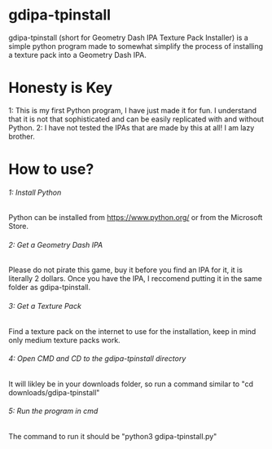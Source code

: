 # gdipa-tpinstall
gdipa-tpinstall (short for Geometry Dash IPA Texture Pack Installer) is a simple python program made to somewhat simplify the process of installing a texture pack into a Geometry Dash IPA.
# Honesty is Key
1: This is my first Python program, I have just made it for fun. I understand that it is not that sophisticated and can be easily replicated with and without Python.
2: I have not tested the IPAs that are made by this at all! I am lazy brother.
# How to use?
###### 1: Install Python
Python can be installed from https://www.python.org/ or from the Microsoft Store.
###### 2: Get a Geometry Dash IPA
Please do not pirate this game, buy it before you find an IPA for it, it is literally 2 dollars. Once you have the IPA, I reccomend putting it in the same folder as gdipa-tpinstall.
###### 3: Get a Texture Pack
Find a texture pack on the internet to use for the installation, keep in mind only medium texture packs work.
###### 4: Open CMD and CD to the gdipa-tpinstall directory
It will likley be in your downloads folder, so run a command similar to "cd downloads/gdipa-tpinstall"
###### 5: Run the program in cmd
The command to run it should be "python3 gdipa-tpinstall.py"
